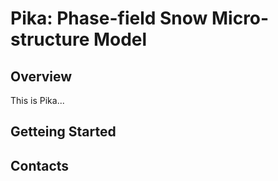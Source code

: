 # Pika: Phase-field Snow Micro-structure Model

## Overview
This is Pika...

## Getteing Started

## Contacts

